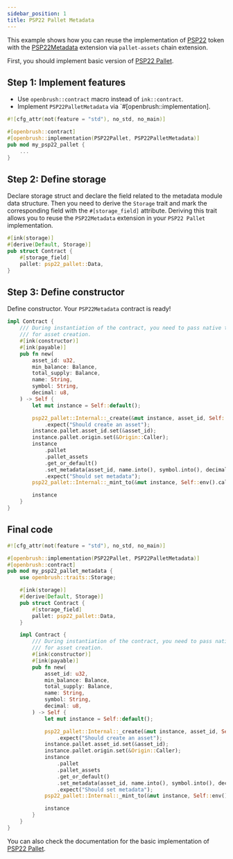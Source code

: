 ```yaml
---
sidebar_position: 1
title: PSP22 Pallet Metadata
---
```


This example shows how you can reuse the implementation of [PSP22](https://github.com/727-Ventures/openbrush-contracts/tree/main/contracts/src/token/psp22_pallet) token with the [PSP22Metadata](https://github.com/727-Ventures/openbrush-contracts/tree/main/contracts/src/token/psp22_pallet/extensions/metadata.rs) extension via `pallet-assets` chain extension.

First, you should implement basic version of [PSP22 Pallet](/smart-contracts/PSP22-Pallet).

## Step 1: Implement features

- Use `openbrush::contract` macro instead of `ink::contract`. 
- Implement `PSP22PalletMetadata` via `#[openbrush::implementation].

```rust
#![cfg_attr(not(feature = "std"), no_std, no_main)]

#[openbrush::contract]
#[openbrush::implementation(PSP22Pallet, PSP22PalletMetadata)]
pub mod my_psp22_pallet {
    ...
}
```

## Step 2: Define storage

Declare storage struct and declare the field related to the metadata module data structure.
Then you need to derive the `Storage` trait and mark the corresponding field with
the `#[storage_field]` attribute. Deriving this trait allows you to reuse the
`PSP22Metadata` extension in your `PSP22 Pallet` implementation.

```rust
#[ink(storage)]
#[derive(Default, Storage)]
pub struct Contract {
    #[storage_field]
    pallet: psp22_pallet::Data,
}
```

## Step 3: Define constructor

Define constructor. Your `PSP22Metadata` contract is ready!

```rust
impl Contract {
    /// During instantiation of the contract, you need to pass native tokens as a deposit
    /// for asset creation.
    #[ink(constructor)]
    #[ink(payable)]
    pub fn new(
        asset_id: u32,
        min_balance: Balance,
        total_supply: Balance,
        name: String,
        symbol: String,
        decimal: u8,
    ) -> Self {
        let mut instance = Self::default();

        psp22_pallet::Internal::_create(&mut instance, asset_id, Self::env().account_id(), min_balance)
            .expect("Should create an asset");
        instance.pallet.asset_id.set(&asset_id);
        instance.pallet.origin.set(&Origin::Caller);
        instance
            .pallet
            .pallet_assets
            .get_or_default()
            .set_metadata(asset_id, name.into(), symbol.into(), decimal)
            .expect("Should set metadata");
        psp22_pallet::Internal::_mint_to(&mut instance, Self::env().caller(), total_supply).expect("Should mint");

        instance
    }
}
```

## Final code

```rust
#![cfg_attr(not(feature = "std"), no_std, no_main)]

#[openbrush::implementation(PSP22Pallet, PSP22PalletMetadata)]
#[openbrush::contract]
pub mod my_psp22_pallet_metadata {
    use openbrush::traits::Storage;

    #[ink(storage)]
    #[derive(Default, Storage)]
    pub struct Contract {
        #[storage_field]
        pallet: psp22_pallet::Data,
    }

    impl Contract {
        /// During instantiation of the contract, you need to pass native tokens as a deposit
        /// for asset creation.
        #[ink(constructor)]
        #[ink(payable)]
        pub fn new(
            asset_id: u32,
            min_balance: Balance,
            total_supply: Balance,
            name: String,
            symbol: String,
            decimal: u8,
        ) -> Self {
            let mut instance = Self::default();

            psp22_pallet::Internal::_create(&mut instance, asset_id, Self::env().account_id(), min_balance)
                .expect("Should create an asset");
            instance.pallet.asset_id.set(&asset_id);
            instance.pallet.origin.set(&Origin::Caller);
            instance
                .pallet
                .pallet_assets
                .get_or_default()
                .set_metadata(asset_id, name.into(), symbol.into(), decimal)
                .expect("Should set metadata");
            psp22_pallet::Internal::_mint_to(&mut instance, Self::env().caller(), total_supply).expect("Should mint");

            instance
        }
    }
}
```

You can also check the documentation for the basic implementation of [PSP22 Pallet](/smart-contracts/PSP22-Pallet).
